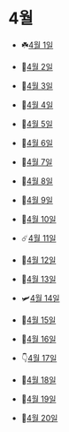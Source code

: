 # 4월

- ☘️[4월 1일](4.1.md)

- 🐠[4월 2일](4.2.md)

- 🧄[4월 3일](4.3.md)

- 🎼[4월 4일](4.4.md)

- 👑[4월 5일](4.5.md)

- 👒[4월 6일](4.6.md)

- 🍵[4월 7일](4.7.md)

- 🤧[4월 8일](4.8.md)

- 🍁[4월 9일](4.9.md)

- 🚁[4월 10일](4.10.md)

- ☄️[4월 11일](4.11.md)

- 💙[4월 12일](4.12.md)

- 🚨[4월 13일](4.13.md)

- 🛩️[4월 14일](4.14.md)

- 🍰[4월 15일](4.15.md)

- 🧉[4월 16일](4.16.md)

- 👇[4월 17일](4.17.md)

- 🥣[4월 18일](4.18.md)

- 🐋[4월 19일](4.19.md)

- 🤳[4월 20일](4.20.md)

  
